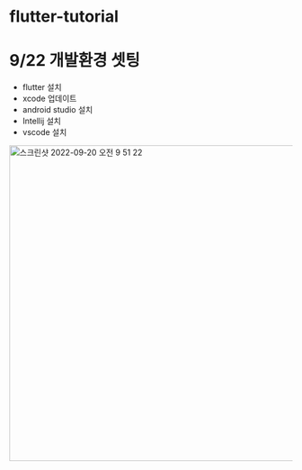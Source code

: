 # flutter-tutorial

# 9/22 개발환경 셋팅
- flutter 설치
- xcode 업데이트
- android studio 설치
- Intellij 설치
- vscode 설치
<img width="561" alt="스크린샷 2022-09-20 오전 9 51 22" src="https://user-images.githubusercontent.com/45925992/191143802-ed0a8625-90ab-4ea7-9bd1-376fe221d81e.png">
